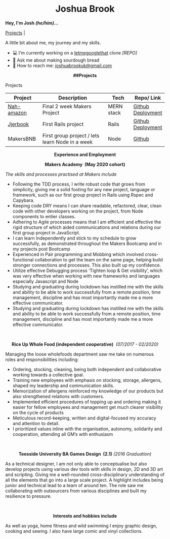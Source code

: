 <div align="center">
<h1>Joshua Brook</h1></div>

<b>Hey, I'm Josh <i>(he/him)...</i></b>

[Projects](#projects) |


<!-- <img src="https://bit.ly/39bYxSq"> Git page under construction -->


A little bit about me, my journey and my skills.

- :computer: I’m currently working on a [letmegooglethat](http://letmegooglethat.com/) clone <i>[REPO]</i>
- :bread: Ask me about making sourdough bread
- :email: How to reach me: joshuabrookuk@gmail.com

<div align="center">
<p><b>##Projects</b></p></div>
Projects

| Project | Description | Tech | Repo/ Link
| ----------- | ----------- | ----------- | ----------- |
| [Nah-amazon](https://nah-mazon.web.app/) | Final 2 week Makers Project | MERN stack | [Github](https://github.com/TimCPB/Nah-Mazon)<br>[Deployment](https://nah-mazon.web.app/) |
| [Jjerbook](https://jjer.herokuapp.com/signup) | First Rails project | Rails | [Github](https://github.com/Emanuele-20/acebook-rails-template)<br>[Deployment](https://jjer.herokuapp.com/signup)|
| MakersBNB | First group project / lets learn Node in a week | Node | [Github](https://github.com/sofyloafy/MakersBNB) |

<div align="center">
<p><b>Experience and Employment</b></p></div>

<div align="center">
<p><b>Makers Academy&nbsp;&nbsp;(May 2020 cohort)</b></p></div>

<div><p><i>The skills and processes practised at Makers include </i></p></div>

* Following the TDD process, I write robust code that grows from simplicity, giving me a solid footing for any new project, language or framework, such as our first group project in Rails using Rspec and Capybara.
* Keeping code DRY means I can share readable, refactored, clear, clean code with other developers working on the project, from Node components to entier classes.  
* Adhering to Agile processes means that I am efficient and effective the rigid structure of which aided communications and relations during our first group project in JavaScript.
* I can learn Independently and stick to my schedule to grow successfully, as demonstrated throughout the Makers Bootcamp and in my projects post Bootcamp
* Experienced in Pair programming and Mobbing which involved cross-functional collaboration to get the team on the same page, helping build stronger connections and processes. This also built up my confidence.  
* Utilize effective Debugging process ‘Tighten loop & Get visibility’, which was very effective when working with new frameworks and languages especially Javascript and Node
* Studying and graduating during lockdown has instilled me with the skills and ability to be able to work successfully from a remote position, time management, discipline and has most importantly made me a more effective communicator.
* Studying and graduating during lockdown has instilled me with the skills and ability to be able to work successfully from a remote position, time management, discipline and has most importantly made me a more effective communicator.

<br>

<div align="center">
<p><b>Rice Up Whole Food (independent cooperative)</b>&nbsp;&nbsp;<i>(07/2017 - 02/2020)</i><br></p></div>

Managing the loose wholefoods department saw me take on numerous roles and responsibilities including:

* Ordering, stocking, cleaning, being both independent and collaborative working towards a collective goal.
* Training new employees with emphasis on stocking, storage, allergens, shaped my leadership and communication skills.
* Memorization of allergens reinforced my knowledge of our products but also strengthened relations with customers.
* Implemented efficient procedures of topping up and ordering making it easier for fellow employees and management get much clearer visibility on the cycle of products
* Meticulous record-keeping, written and digital-focused my accuracy and attention to detail.
* I prioritized values inline with the organisation, autonomy, solidarity and cooperation, attending all GM’s with enthusiasm


<br>

<div align="center">
<p><b>Teesside University BA Games Design&nbsp;&nbsp;(2.1)</b>&nbsp;<i>(2016 Graduation)</i><br></p></div>

As a technical designer, I am not only able to conceptualise but also develop projects using various dev tools with skills in design, 2D and 3D art and scripting. Giving me a well-rounded cross-disciplinary understanding of all the elements that go into a large scale project. A highlight includes being junior and technical lead to a team of around ten. The role saw me collaborating with outsourcers from various disciplines and built my resilience to pressure.

<br>

<div align="center">
<p><b>Interests and hobbies include</b><br></p></div>

As well as yoga, home fitness and wild swimming I enjoy graphic design, cooking and sewing. I also have large comic and vinyl collections.

